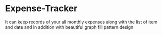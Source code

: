 # Expense-Tracker
It can keep records of your all monthly expenses along with the list of item and date and in addition with beautiful graph fill pattern design.
